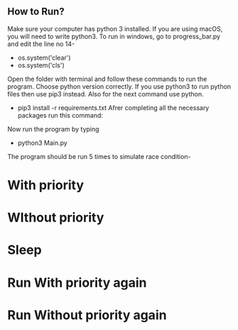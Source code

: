 ## How to Run?
Make sure your computer has python 3 installed. If you are using macOS, you will need to write python3. To run in windows, go to progress_bar.py and edit the line no 14- 
- os.system('clear')  
- os.system('cls')

Open the folder with terminal and follow these commands to run the program. Choose python version correctly. If you use python3 to run python files then use pip3 instead. Also for the next command use python.

- pip3 install -r requirements.txt
Afrer completing all the necessary packages run this command:

Now run the program by typing
- python3 Main.py


The program should be run 5 times to simulate race condition-
# With priority
# WIthout priority
# Sleep
# Run With priority again
# Run Without priority again
